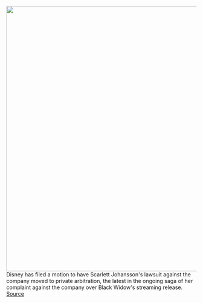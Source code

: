 <img src='https://cdn.vox-cdn.com/thumbor/9BYGXGPkuWMWCs1Iou3Ohbg7UXE=/0x0:4096x2726/1200x800/filters:focal(1774x588:2428x1242)/cdn.vox-cdn.com/uploads/chorus_image/image/69766065/7845a8b610b38e85a4395b809d7764c6_4096x2726_322c95ed.0.jpeg' width='700px' /><br/>
Disney has filed a motion to have Scarlett Johansson's lawsuit against the company moved to private arbitration, the latest in the ongoing saga of her complaint against the company over Black Widow's streaming release.
<a href='https://www.theverge.com/2021/8/23/22638553/disney-black-widow-lawsuit-arbitration-motion-scarlett-johansson'> Source <a/>